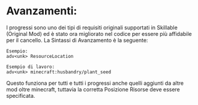 # Avanzamenti:

I progressi sono uno dei tipi di requisiti originali supportati in Skillable (Original Mod) ed è stato ora migliorato nel codice per essere più affidabile per il cancello. La Sintassi di Avanzamento è la seguente:

    Esempio:
    adv<unk> ResourceLocation
    
    Esempio di lavoro:
    adv<unk> minecraft:husbandry/plant_seed
    

Questo funziona per tutti e tutti i progressi anche quelli aggiunti da altre mod oltre minecraft, tuttavia la corretta Posizione Risorse deve essere specificata.